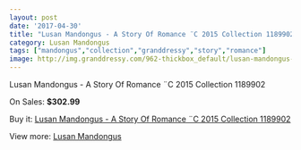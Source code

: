 ```yaml
---
layout: post
date: '2017-04-30'
title: "Lusan Mandongus - A Story Of Romance ¨C 2015 Collection 1189902"
category: Lusan Mandongus
tags: ["mandongus","collection","granddressy","story","romance"]
image: http://img.granddressy.com/962-thickbox_default/lusan-mandongus-a-story-of-romance-c-2015-collection-1189902.jpg
---
```

Lusan Mandongus - A Story Of Romance ¨C 2015 Collection 1189902

On Sales: **$302.99**
<a href="https://www.granddressy.com/en/lusan-mandongus/718-lusan-mandongus-a-story-of-romance-c-2015-collection-1189902.html"><amp-img layout="responsive" width="600" height="600" src="//img.granddressy.com/962-thickbox_default/lusan-mandongus-a-story-of-romance-c-2015-collection-1189902.jpg" alt="Lusan Mandongus - A Story Of Romance ¨C 2015 Collection 1189902 0" /></a>
<a href="https://www.granddressy.com/en/lusan-mandongus/718-lusan-mandongus-a-story-of-romance-c-2015-collection-1189902.html"><amp-img layout="responsive" width="600" height="600" src="//img.granddressy.com/963-thickbox_default/lusan-mandongus-a-story-of-romance-c-2015-collection-1189902.jpg" alt="Lusan Mandongus - A Story Of Romance ¨C 2015 Collection 1189902 1" /></a>

Buy it: [Lusan Mandongus - A Story Of Romance ¨C 2015 Collection 1189902](https://www.granddressy.com/en/lusan-mandongus/718-lusan-mandongus-a-story-of-romance-c-2015-collection-1189902.html "Lusan Mandongus - A Story Of Romance ¨C 2015 Collection 1189902")

View more: [Lusan Mandongus](https://www.granddressy.com/en/31-lusan-mandongus "Lusan Mandongus")